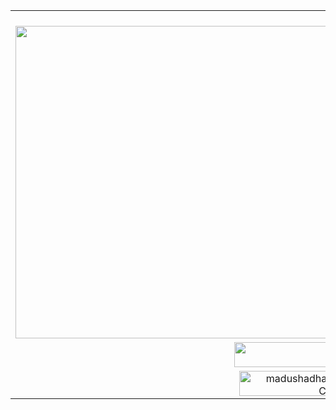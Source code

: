 <table align="center">
  <!-- Первая строка с анимацией текста -->
  <tr>
    <td colspan="2" align="center">
      <a href="https://git.io/typing-svg">
        <img src="https://readme-typing-svg.demolab.com?font=Doto&weight=600&center=%D0%B8%D1%81%D1%82%D0%B8%D0%BD%D0%BD%D1%8B%D0%B9&vCenter=%D0%9B%D0%9E%D0%96%D0%AC&multiline=true&repeat=%D0%9B%D0%9E%D0%96%D0%AC&random=%D0%9B%D0%9E%D0%96%D0%AC&width=660&height=100&lines=Hi!+I+am+a+beginner+developer+from+Belarus.;Now+I+am+studying+in+Minsk+at+the+university+BSTU.;As+my+successes+I+will+post+here+my+projects." />
      </a>
    </td>
  </tr>

  <!-- Вторая строка с графиками -->
  <tr>
    <td>
      <img src="https://github-readme-stats.vercel.app/api/top-langs/?username=tmg24aqua&layout=donut&theme=onedark" width="500" />
    </td>
    <td>
      <img src="https://leetcard.jacoblin.cool/tmg_aqua?theme=nord&font=Cutive" alt="ovi" width="500"   />
    </td>
  </tr>

  <!-- Третья строка с кнопками Telegram и Instagram -->
  <tr>
    <td align="right">
      <a href="//https://t.me/tmg_aqua//">
        <img src="https://img.shields.io/badge/Telegram-2CA5E0?style=plastic&logo=telegram&logoColor=white" width="150px" height="40px" />
      </a>
    </td>
    <td>
      <a href="//https://www.instagram.com/tmg.aqua//">
        <img src="https://img.shields.io/badge/Instagram-%23E4405F.svg?style=plastic&logo=Instagram&logoColor=white" width="150px" height="40px" />
      </a>
    </td>
  </tr>

  <!-- Четвертая строка с счетчиком посещений -->
  <tr>
    <td colspan="2" align=" center">
      <img src="https://profile-counter.glitch.me/{tmg24aqua}/count.svg" alt="madushadhanushka :: Visitor's Count" width="300px" height="40px" />
    </td>
  </tr>
</table>



